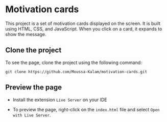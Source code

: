 # Motivation cards

This project is a set of motivation cards displayed on the screen. It is built using HTML, CSS, and JavaScript.
When you click on a card, it expands to show the message.

## Clone the project

To see the page, clone the project using the following command:

```
git clone https://github.com/Moussa-Kalam/motivation-cards.git
```

## Preview the page

- Install the extension `Live Server` on your IDE

- To preview the page, right-click on the `index.html` file and select `Open with Live Server`.
